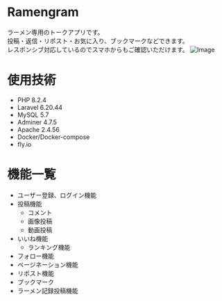 # Ramengram
 ラーメン専用のトークアプリです。<br >
 投稿・返信・リポスト・お気に入り、ブックマークなどできます。 <br >
 レスポンシブ対応しているのでスマホからもご確認いただけます。
 ![Image](https://github.com/user-attachments/assets/e478a9fe-f61c-4d52-94fa-d416e21feb20)

# 使用技術
- PHP 8.2.4
- Laravel 6.20.44
- MySQL 5.7
- Adminer 4.7.5
- Apache 2.4.56
- Docker/Docker-compose
- fly.io

# 機能一覧
- ユーザー登録、ログイン機能
- 投稿機能
  - コメント
  - 画像投稿
  - 動画投稿
- いいね機能
  - ランキング機能
- フォロー機能
- ページネーション機能
- リポスト機能
- ブックマーク
- ラーメン記録投稿機能
